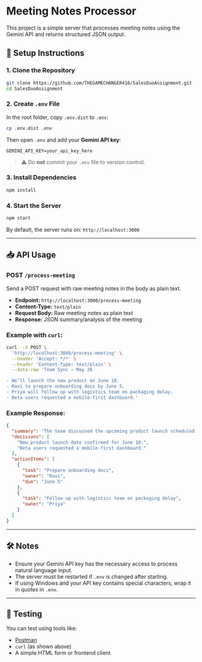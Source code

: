 # Meeting Notes Processor

This project is a simple server that processes meeting notes using the Gemini API and returns structured JSON output.

## 🚀 Setup Instructions

### 1. Clone the Repository

```bash
git clone https://github.com/THEGAMECHANGER416/SalesDuoAssignment.git
cd SalesDuoAssignment
````

### 2. Create `.env` File

In the root folder, copy `.env.dist` to `.env`:

```bash
cp .env.dist .env
```

Then open `.env` and add your **Gemini API key**:

```env
GEMINI_API_KEY=your_api_key_here
```

> ⚠️ Do **not** commit your `.env` file to version control.

### 3. Install Dependencies

```bash
npm install
```

### 4. Start the Server

```bash
npm start
```

By default, the server runs on:
`http://localhost:3000`

---

## 📥 API Usage

### POST `/process-meeting`

Send a POST request with raw meeting notes in the body as plain text.

* **Endpoint:** `http://localhost:3000/process-meeting`
* **Content-Type:** `text/plain`
* **Request Body:** Raw meeting notes as plain text
* **Response:** JSON summary/analysis of the meeting

### Example with `curl`:

```bash
curl  -X POST \
  'http://localhost:3000/process-meeting' \
  --header 'Accept: */*' \
  --header 'Content-Type: text/plain' \
  --data-raw 'Team Sync – May 26

- We’ll launch the new product on June 10.
- Ravi to prepare onboarding docs by June 5.
- Priya will follow up with logistics team on packaging delay.
- Beta users requested a mobile-first dashboard.'
```

### Example Response:

```json
{
  "summary": "The team discussed the upcoming product launch scheduled for June 10th. Key action items were assigned to prepare for the launch and address feedback from beta users regarding the dashboard.",
  "decisions": [
    "New product launch date confirmed for June 10.",
    "Beta users requested a mobile-first dashboard."
  ],
  "actionItems": [
    {
      "task": "Prepare onboarding docs",
      "owner": "Ravi",
      "due": "June 5"
    },
    {
      "task": "Follow up with logistics team on packaging delay",
      "owner": "Priya"
    }
  ]
}
```

---

## 🛠️ Notes

* Ensure your Gemini API key has the necessary access to process natural language input.
* The server must be restarted if `.env` is changed after starting.
* If using Windows and your API key contains special characters, wrap it in quotes in `.env`.

---

## 🧪 Testing

You can test using tools like:

* [Postman](https://www.postman.com/)
* `curl` (as shown above)
* A simple HTML form or frontend client